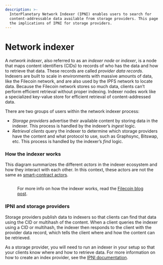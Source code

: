 ```yaml
---
description: >-
  InterPlanetary Network Indexer (IPNI) enables users to search for
  content-addressable data available from storage providers. This page discusses
  the implications of IPNI for storage providers.
---
```


# Network indexer

A _network indexer_, also referred to as an _indexer node_ or _indexer_, is a node that maps content identifiers (CIDs) to records of who has the data and how to retrieve that data. These records are called _provider data records_. Indexers are built to scale in environments with massive amounts of data, like the Filecoin network, and are also used by the IPFS network to locate data. Because the Filecoin network stores so much data, clients can’t perform efficient retrieval without proper indexing. Indexer nodes work like a specialized key-value store for efficient retrieval of content-addressed data.

There are two groups of users within the network indexer process:

* _Storage providers_ advertise their available content by storing data in the indexer. This process is handled by the indexer’s _ingest_ logic.
* _Retrieval clients_ query the indexer to determine which storage providers have the content and what protocol to use, such as Graphsync, Bitswap, etc. This process is handled by the indexer’s _find_ logic.

### How the indexer works

This diagram summarizes the different _actors_ in the indexer ecosystem and how they interact with each other. In this context, these actors are not the same as [smart-contract actors](https://docs.filecoin.io/smart-contracts/filecoin-evm-runtime/actor-types/).

<figure><img src="https://docs.filecoin.io/storage-provider/architecture/network-indexer/indexer.png" alt=""><figcaption><p>For more info on how the indexer works, read the <a href="https://filecoin.io/blog/posts/how-does-the-network-indexer-work/">Filecoin blog post</a>.</p></figcaption></figure>

### IPNI and storage providers

Storage providers publish data to indexers so that clients can find that data using the CID or multihash of the content. When a client queries the indexer using a CID or multihash, the indexer then responds to the client with the provider data record, which tells the client where and how the content can be retrieved.

As a storage provider, you will need to run an indexer in your setup so that your clients know where and how to retrieve data. For more information on how to create an index provider, see the [IPNI documentation](https://github.com/ipni/storetheindex/blob/main/doc/creating-an-index-provider.md).
